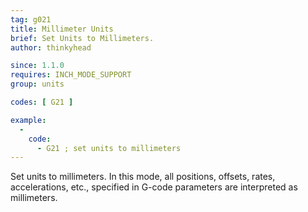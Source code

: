 ```yaml
---
tag: g021
title: Millimeter Units
brief: Set Units to Millimeters.
author: thinkyhead

since: 1.1.0
requires: INCH_MODE_SUPPORT
group: units

codes: [ G21 ]

example:
  -
    code:
      - G21 ; set units to millimeters
---
```


Set units to millimeters. In this mode, all positions, offsets, rates, accelerations, etc., specified in G-code parameters are interpreted as millimeters.

